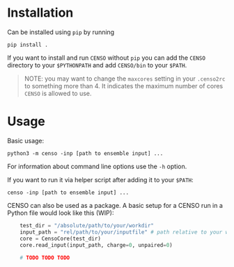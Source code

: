 # Installation
Can be installed using `pip` by running

    pip install .

If you want to install and run `CENSO` without `pip` you can add the `CENSO` directory to your `$PYTHONPATH` and add `CENSO/bin` to your `$PATH`.
> NOTE: you may want to change the `maxcores` setting in your `.censo2rc` to something more than 4.
> It indicates the maximum number of cores `CENSO` is allowed to use.

# Usage
Basic usage: 

    python3 -m censo -inp [path to ensemble input] ...

For information about command line options use the `-h` option.

If you want to run it via helper script after adding it to your `$PATH`:

    censo -inp [path to ensemble input] ...

CENSO can also be used as a package. A basic setup for a CENSO run in a Python file would look like this (WIP):
```python
    test_dir = "/absolute/path/to/your/workdir"
    input_path = "rel/path/to/your/inputfile" # path relative to your workdir
    core = CensoCore(test_dir)
    core.read_input(input_path, charge=0, unpaired=0)
    
    # TODO TODO TODO
```
